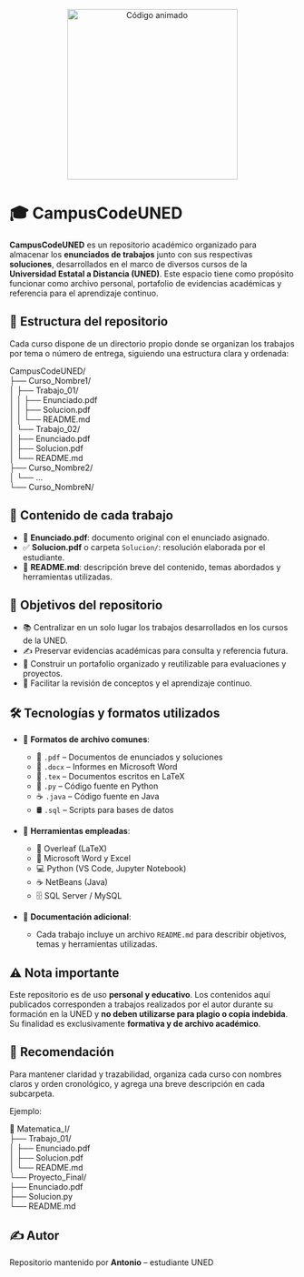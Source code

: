 
<p align="center">
  <img src="https://media3.giphy.com/media/26tn33aiTi1jkl6H6/giphy.gif" width="300" alt="Código animado" />
</p>

# 🎓 CampusCodeUNED

**CampusCodeUNED** es un repositorio académico organizado para almacenar los **enunciados de trabajos** junto con sus respectivas **soluciones**, desarrollados en el marco de diversos cursos de la **Universidad Estatal a Distancia (UNED)**. Este espacio tiene como propósito funcionar como archivo personal, portafolio de evidencias académicas y referencia para el aprendizaje continuo.

## 📁 Estructura del repositorio

Cada curso dispone de un directorio propio donde se organizan los trabajos por tema o número de entrega, siguiendo una estructura clara y ordenada:

CampusCodeUNED/  
├── Curso_Nombre1/  
│   ├── Trabajo_01/  
│   │   ├── Enunciado.pdf  
│   │   ├── Solucion.pdf  
│   │   └── README.md  
│   └── Trabajo_02/  
│       ├── Enunciado.pdf  
│       ├── Solucion.pdf  
│       └── README.md  
├── Curso_Nombre2/  
│   └── ...  
└── Curso_NombreN/  

## 🧾 Contenido de cada trabajo

- 📄 **Enunciado.pdf**: documento original con el enunciado asignado.  
- ✅ **Solucion.pdf** o carpeta `Solucion/`: resolución elaborada por el estudiante.  
- 📝 **README.md**: descripción breve del contenido, temas abordados y herramientas utilizadas.

## 🎯 Objetivos del repositorio

- 📚 Centralizar en un solo lugar los trabajos desarrollados en los cursos de la UNED.  
- ✍️ Preservar evidencias académicas para consulta y referencia futura.  
- 💼 Construir un portafolio organizado y reutilizable para evaluaciones y proyectos.  
- 🧠 Facilitar la revisión de conceptos y el aprendizaje continuo.

## 🛠️ Tecnologías y formatos utilizados

- 📂 **Formatos de archivo comunes**:  
  - 📄 `.pdf` – Documentos de enunciados y soluciones  
  - 📄 `.docx` – Informes en Microsoft Word  
  - 📄 `.tex` – Documentos escritos en LaTeX  
  - 🐍 `.py` – Código fuente en Python  
  - ☕ `.java` – Código fuente en Java  
  - 🛢️ `.sql` – Scripts para bases de datos

- 🧰 **Herramientas empleadas**:  
  - 🧪 Overleaf (LaTeX)  
  - 📝 Microsoft Word y Excel  
  - 💻 Python (VS Code, Jupyter Notebook)  
  - ☕ NetBeans (Java)  
  - 🗄️ SQL Server / MySQL

- 📄 **Documentación adicional**:  
  - Cada trabajo incluye un archivo `README.md` para describir objetivos, temas y herramientas utilizadas.

## ⚠️ Nota importante

Este repositorio es de uso **personal y educativo**. Los contenidos aquí publicados corresponden a trabajos realizados por el autor durante su formación en la UNED y **no deben utilizarse para plagio o copia indebida**. Su finalidad es exclusivamente **formativa y de archivo académico**.

## 🧠 Recomendación

Para mantener claridad y trazabilidad, organiza cada curso con nombres claros y orden cronológico, y agrega una breve descripción en cada subcarpeta.

Ejemplo:

📘 Matematica_I/  
├── Trabajo_01/  
│   ├── Enunciado.pdf  
│   ├── Solucion.pdf  
│   └── README.md  
└── Proyecto_Final/  
    ├── Enunciado.pdf  
    ├── Solucion.py  
    └── README.md  

## ✍️ Autor

Repositorio mantenido por **Antonio** – estudiante UNED  
